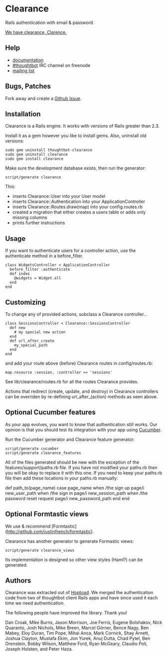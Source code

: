 Clearance
=========

Rails authentication with email & password.

[We have clearance, Clarence.](http://www.youtube.com/v/mNRXJEE3Nz8)

Help
----

* [documentation](http://rdoc.info/projects/thoughtbot/clearance)
* [#thoughtbot](irc://irc.freenode.net/thoughtbot) IRC channel on freenode
* [mailing list](http://groups.google.com/group/thoughtbot-clearance)

Bugs, Patches
-------------

Fork away and create a [Github Issue](http://github.com/thoughtbot/clearance/issues).

Installation
------------

Clearance is a Rails engine. It works with versions of Rails greater than 2.3.

Install it as a gem however you like to install gems. Also, uninstall old versions:

    sudo gem uninstall thoughtbot-clearance
    sudo gem uninstall clearance
    sudo gem install clearance

Make sure the development database exists, then run the generator:

    script/generate clearance

This:

* inserts Clearance::User into your User model
* inserts Clearance::Authentication into your ApplicationController
* inserts Clearance::Routes.draw(map) into your config.routes.rb
* created a migration that either creates a users table or adds only missing columns
* prints further instructions

Usage
-----

If you want to authenticate users for a controller action, use the authenticate
method in a before_filter.

    class WidgetsController < ApplicationController
      before_filter :authenticate
      def index
        @widgets = Widget.all
      end
    end

Customizing
-----------

To change any of provided actions, subclass a Clearance controller...

    class SessionsController < Clearance::SessionsController
      def new
        # my special new action
      end
      def url_after_create
        my_special_path
      end
    end

and add your route above (before) Clearance routes in config/routes.rb:

    map.resource :session, :controller => 'sessions'

See lib/clearance/routes.rb for all the routes Clearance provides.

Actions that redirect (create, update, and destroy) in Clearance controllers
can be overriden by re-defining url_after_(action) methods as seen above.

Optional Cucumber features
--------------------------

As your app evolves, you want to know that authentication still works. Our
opinion is that you should test its integration with your app using
[Cucumber](http://cukes.info).

Run the Cucumber generator and Clearance feature generator:

    script/generate cucumber
    script/generate clearance_features

All of the files generated should be new with the exception of the
features/support/paths.rb file. If you have not modified your paths.rb then you
will be okay to replace it with this one. If you need to keep your paths.rb
file then add these locations in your paths.rb manually:

  def path_to(page_name)
    case page_name
    when /the sign up page/i
     new_user_path
    when /the sign in page/i
     new_session_path
    when /the password reset request page/i
     new_password_path
    end
  end

Optional Formtastic views
-------------------------

We use & recommend [Formtastic](http://github.com/justinfrench/formtastic].

Clearance has another generator to generate Formastic views:

    script/generate clearance_views

Its implementation is designed so other view styles (Haml?) can be generated.

Authors
-------

Clearance was extracted out of [Hoptoad](http://hoptoadapp.com). We merged the
authentication code from two of thoughtbot client Rails apps and have since
used it each time we need authentication.

The following people have improved the library. Thank you!

Dan Croak, Mike Burns, Jason Morrison, Joe Ferris, Eugene Bolshakov,
Nick Quaranto, Josh Nichols, Mike Breen, Marcel Görner, Bence Nagy, Ben Mabey,
Eloy Duran, Tim Pope, Mihai Anca, Mark Cornick, Shay Arnett, Joshua Clayton,
Mustafa Ekim, Jon Yurek, Anuj Dutta, Chad Pytel, Ben Orenstein, Bobby Wilson,
Matthew Ford, Ryan McGeary, Claudio Poli, Joseph Holsten, and Peter Haza.
